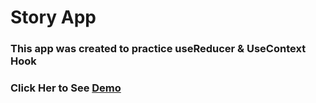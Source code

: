 # Story App

### This app was created to practice useReducer & UseContext Hook

### Click Her to See [Demo](#)